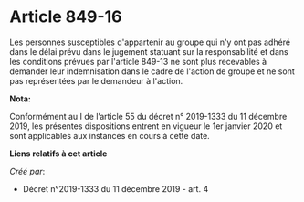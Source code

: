 # Article 849-16

Les personnes susceptibles d'appartenir au groupe qui n'y ont pas adhéré dans le délai prévu dans le jugement statuant sur la
responsabilité et dans les conditions prévues par l'article 849-13 ne sont plus recevables à demander leur indemnisation dans
le cadre de l'action de groupe et ne sont pas représentées par le demandeur à l'action.

**Nota:**

Conformément au I de l’article 55 du décret n° 2019-1333 du 11 décembre 2019, les présentes dispositions entrent en vigueur
le 1er janvier 2020 et sont applicables aux instances en cours à cette date.

**Liens relatifs à cet article**

_Créé par_:

  - Décret n°2019-1333 du 11 décembre 2019 - art. 4

